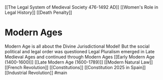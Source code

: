 [[The Legal System of Medieval Society 476-1492 AD]]
[[Women's Role in Legal History]]
[[Death Penalty]]
# Modern Ages
Modern Age is all about the Divine Jurisdictional Model! But the social political and legal order was questioned
Legal Pluralism emerged in Late Medieval Ages and continued through Modern Ages
[[Early Modern Age (1400-1600)]]
[[Late Modern Age (1600-1789)]]
[[Modern Natural Law]]
[[French Revolution]]
[[Constitutions]]
[[Constitution 2025 in Spain]]
[[Industrial Revolution]]
#main 